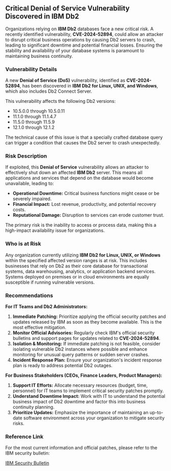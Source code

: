 ## Critical Denial of Service Vulnerability Discovered in IBM Db2

Organizations relying on **IBM Db2** databases face a new critical risk. A recently identified vulnerability, **CVE-2024-52894**, could allow an attacker to disrupt critical business operations by causing Db2 servers to crash, leading to significant downtime and potential financial losses. Ensuring the stability and availability of your database systems is paramount to maintaining business continuity.

### Vulnerability Details

A new **Denial of Service (DoS)** vulnerability, identified as **CVE-2024-52894**, has been discovered in **IBM Db2 for Linux, UNIX, and Windows**, which also includes Db2 Connect Server.

This vulnerability affects the following Db2 versions:
*   10.5.0.0 through 10.5.0.11
*   11.1.0 through 11.1.4.7
*   11.5.0 through 11.5.9
*   12.1.0 through 12.1.2

The technical cause of this issue is that a specially crafted database query can trigger a condition that causes the Db2 server to crash unexpectedly.

### Risk Description

If exploited, this **Denial of Service** vulnerability allows an attacker to effectively shut down an affected **IBM Db2** server. This means all applications and services that depend on the database would become unavailable, leading to:

*   **Operational Downtime:** Critical business functions might cease or be severely impaired.
*   **Financial Impact:** Lost revenue, productivity, and potential recovery costs.
*   **Reputational Damage:** Disruption to services can erode customer trust.

The primary risk is the inability to access or process data, making this a high-impact availability issue for organizations.

### Who is at Risk

Any organization currently utilizing **IBM Db2 for Linux, UNIX, or Windows** within the specified affected version ranges is at risk. This includes businesses that rely on Db2 as their core database for transactional systems, data warehousing, analytics, or application backend services. Systems deployed on premises or in cloud environments are equally susceptible if running vulnerable versions.

### Recommendations

**For IT Teams and Db2 Administrators:**

1.  **Immediate Patching:** Prioritize applying the official security patches and updates released by IBM as soon as they become available. This is the most effective mitigation.
2.  **Monitor Official Advisories:** Regularly check IBM's official security bulletins and support pages for updates related to **CVE-2024-52894**.
3.  **Isolation & Monitoring:** If immediate patching is not feasible, consider isolating vulnerable Db2 instances where possible and enhance monitoring for unusual query patterns or sudden server crashes.
4.  **Incident Response Plan:** Ensure your organization's incident response plan is ready to address potential Db2 outages.

**For Business Stakeholders (CEOs, Finance Leaders, Product Managers):**

1.  **Support IT Efforts:** Allocate necessary resources (budget, time, personnel) for IT teams to implement critical security patches promptly.
2.  **Understand Downtime Impact:** Work with IT to understand the potential business impact of Db2 downtime and factor this into business continuity planning.
3.  **Prioritize Updates:** Emphasize the importance of maintaining an up-to-date software environment across your organization to mitigate security risks.

### Reference Link

For the most current information and official patches, please refer to the IBM security bulletin:

[IBM Security Bulletin](https://www.ibm.com/support/pages/node/7240953)